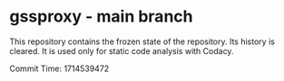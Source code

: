 # gssproxy - main branch

This repository contains the frozen state of the repository.
Its history is cleared. It is used only for static code
analysis with Codacy.

Commit Time: 1714539472